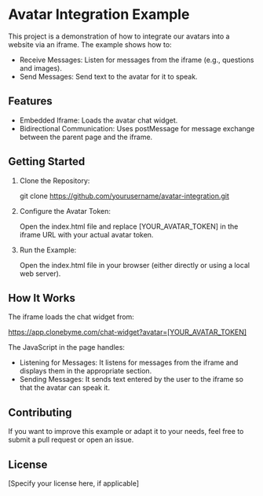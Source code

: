 Avatar Integration Example
==========================

This project is a demonstration of how to integrate our avatars into a website via an iframe. The example shows how to:

- Receive Messages: Listen for messages from the iframe (e.g., questions and images).
- Send Messages: Send text to the avatar for it to speak.

Features
--------
- Embedded Iframe: Loads the avatar chat widget.
- Bidirectional Communication: Uses postMessage for message exchange between the parent page and the iframe.

Getting Started
---------------
1. Clone the Repository:

   git clone https://github.com/yourusername/avatar-integration.git

2. Configure the Avatar Token:

   Open the index.html file and replace [YOUR_AVATAR_TOKEN] in the iframe URL with your actual avatar token.

3. Run the Example:

   Open the index.html file in your browser (either directly or using a local web server).

How It Works
------------
The iframe loads the chat widget from:

   https://app.clonebyme.com/chat-widget?avatar=[YOUR_AVATAR_TOKEN]

The JavaScript in the page handles:

- Listening for Messages: It listens for messages from the iframe and displays them in the appropriate section.
- Sending Messages: It sends text entered by the user to the iframe so that the avatar can speak it.

Contributing
------------
If you want to improve this example or adapt it to your needs, feel free to submit a pull request or open an issue.

License
-------
[Specify your license here, if applicable]

